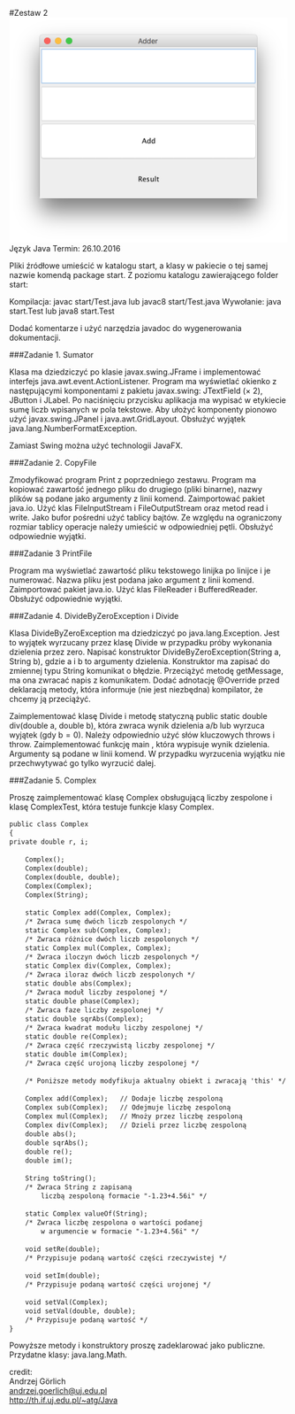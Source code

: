 #Zestaw 2
![alt tag](/Java/Zestaw_2/Adder.png)
Język Java
Termin: 26.10.2016

Pliki źródłowe umieścić w katalogu start, a klasy w pakiecie o tej samej nazwie komendą package start.
Z poziomu katalogu zawierającego folder start:

Kompilacja: javac start/Test.java lub javac8 start/Test.java
Wywołanie: java start.Test lub java8 start.Test

Dodać komentarze i użyć narzędzia javadoc do wygenerowania dokumentacji.

###Zadanie 1. Sumator

Klasa ma dziedziczyć po klasie javax.swing.JFrame i implementować interfejs java.awt.event.ActionListener. Program ma wyświetlać okienko z następującymi komponentami z pakietu javax.swing: JTextField (× 2), JButton i JLabel. Po naciśnięciu przycisku aplikacja ma wypisać w etykiecie sumę liczb wpisanych w pola tekstowe. Aby ułożyć komponenty pionowo użyć javax.swing.JPanel i java.awt.GridLayout. Obsłużyć wyjątek java.lang.NumberFormatException.

Zamiast Swing można użyć technologii JavaFX.

###Zadanie 2. CopyFile

Zmodyfikować program Print z poprzedniego zestawu. Program ma kopiować zawartość jednego pliku do drugiego (pliki binarne), nazwy plików są podane jako argumenty z linii komend. Zaimportować pakiet java.io. Użyć klas FileInputStream i FileOutputStream oraz metod read i write. Jako bufor pośredni użyć tablicy bajtów.
Ze względu na ograniczony rozmiar tablicy operacje należy umieścić w odpowiedniej pętli. Obsłużyć odpowiednie wyjątki.

###Zadanie 3 PrintFile

Program ma wyświetlać zawartość pliku tekstowego linijka po linijce i je numerować. Nazwa pliku jest podana jako argument z linii komend. Zaimportować pakiet java.io. Użyć klas FileReader i BufferedReader. Obsłużyć odpowiednie wyjątki.

###Zadanie 4. DivideByZeroException i Divide

Klasa DivideByZeroException ma dziedziczyć po java.lang.Exception.
Jest to wyjątek wyrzucany przez klasę Divide w przypadku próby wykonania dzielenia przez zero. Napisać konstruktor DivideByZeroException(String a, String b), gdzie a i b to argumenty dzielenia. Konstruktor ma zapisać do zmiennej typu String komunikat o błędzie. Przeciążyć metodę getMessage, ma ona zwracać napis z komunikatem. Dodać adnotację @Override przed deklaracją metody, która informuje (nie jest niezbędna) kompilator, że chcemy ją przeciążyć.

Zaimplementować klasę Divide i metodę statyczną public static double div(double a, double b), która zwraca wynik dzielenia a/b lub wyrzuca wyjątek (gdy b = 0). Należy odpowiednio użyć słów kluczowych throws i throw. Zaimplementować funkcję main , która wypisuje wynik dzielenia. Argumenty są podane w linii komend. W przypadku wyrzucenia wyjątku nie przechwytywać go tylko wyrzucić dalej.

###Zadanie 5. Complex

Proszę zaimplementować klasę Complex obsługującą liczby zespolone i klasę ComplexTest, która testuje funkcje klasy Complex.   
```
public class Complex
{
private double r, i;

    Complex();
    Complex(double);
    Complex(double, double);
    Complex(Complex);
    Complex(String);

    static Complex add(Complex, Complex); 
    /* Zwraca sumę dwóch liczb zespolonych */
    static Complex sub(Complex, Complex); 
    /* Zwraca różnice dwóch liczb zespolonych */
    static Complex mul(Complex, Complex); 
    /* Zwraca iloczyn dwóch liczb zespolonych */
    static Complex div(Complex, Complex); 
    /* Zwraca iloraz dwóch liczb zespolonych */
    static double abs(Complex);       
    /* Zwraca moduł liczby zespolonej */    
    static double phase(Complex);         
    /* Zwraca faze liczby zespolonej */ 
    static double sqrAbs(Complex);
    /* Zwraca kwadrat modułu liczby zespolonej */   
    static double re(Complex);
    /* Zwraca część rzeczywistą liczby zespolonej */    
    static double im(Complex);
    /* Zwraca część urojoną liczby zespolonej */    

    /* Poniższe metody modyfikuja aktualny obiekt i zwracają 'this' */

    Complex add(Complex);   // Dodaje liczbę zespoloną
    Complex sub(Complex);   // Odejmuje liczbę zespoloną
    Complex mul(Complex);   // Mnoży przez liczbę zespoloną
    Complex div(Complex);   // Dzieli przez liczbę zespoloną
    double abs();
    double sqrAbs();
    double re();
    double im();
    
    String toString();
    /* Zwraca String z zapisaną 
        liczbą zespoloną formacie "-1.23+4.56i" */

    static Complex valueOf(String);
    /* Zwraca liczbę zespolona o wartości podanej 
        w argumencie w formacie "-1.23+4.56i" */

    void setRe(double);
    /* Przypisuje podaną wartość części rzeczywistej */

    void setIm(double);
    /* Przypisuje podaną wartość części urojonej */

    void setVal(Complex);
    void setVal(double, double);
    /* Przypisuje podaną wartość */
}   
```
Powyższe metody i konstruktory proszę zadeklarować jako publiczne.
Przydatne klasy: java.lang.Math.

credit:   
Andrzej Görlich   
andrzej.goerlich@uj.edu.pl   
http://th.if.uj.edu.pl/~atg/Java
